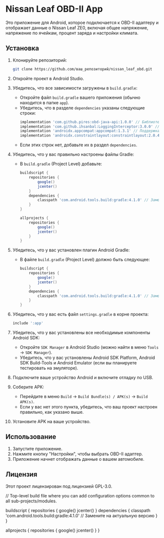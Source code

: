 # Nissan Leaf OBD-II App

Это приложение для Android, которое подключается к OBD-II адаптеру и отображает данные о Nissan Leaf ZE0, включая общее напряжение, напряжение по ячейкам, процент заряда и настройки климата.

## Установка

1. Клонируйте репозиторий:
   ```bash
   git clone https://github.com/ваш_репозиторий/nissan_leaf_obd.git
   ```

2. Откройте проект в Android Studio.

3. Убедитесь, что все зависимости загружены в `build.gradle`:
   - Откройте файл `build.gradle` вашего приложения (обычно находится в папке `app`).
   - Убедитесь, что в разделе `dependencies` указаны следующие строки:
     ```groovy
     implementation 'com.github.pires:obd-java-api:1.0.0' // Библиотека для работы с OBD-II
     implementation 'com.github.ihsanbal:LoggingInterceptor:3.0.0' // Логирование
     implementation 'androidx.appcompat:appcompat:1.3.1' // Поддержка старых версий Android
     implementation 'androidx.constraintlayout:constraintlayout:2.0.4' // ConstraintLayout
     ```
   - Если этих строк нет, добавьте их в раздел `dependencies`.

4. Убедитесь, что у вас правильно настроены файлы Gradle:
   - В `build.gradle` (Project Level) добавьте:
     ```groovy
     buildscript {
         repositories {
             google()
             jcenter()
         }
         dependencies {
             classpath 'com.android.tools.build:gradle:4.1.0' // Замените на актуальную версию
         }
     }

     allprojects {
         repositories {
             google()
             jcenter()
         }
     }
     ```

5. Убедитесь, что у вас установлен плагин Android Gradle:
   - В файле `build.gradle` (Project Level) должно быть следующее:
     ```groovy
     buildscript {
         repositories {
             google()
             jcenter()
         }
         dependencies {
             classpath 'com.android.tools.build:gradle:4.1.0' // Замените на актуальную версию
         }
     }
     ```

6. Убедитесь, что у вас есть файл `settings.gradle` в корне проекта:
   ```groovy
   include ':app'
   ```

7. Убедитесь, что у вас установлены все необходимые компоненты Android SDK:
   - Откройте `SDK Manager` в Android Studio (можно найти в меню `Tools` -> `SDK Manager`).
   - Убедитесь, что у вас установлены Android SDK Platform, Android SDK Build-Tools и Android Emulator (если вы планируете тестировать на эмуляторе).

8. Подключите ваше устройство Android и включите отладку по USB.

9. Соберите APK:
   - Перейдите в меню `Build` -> `Build Bundle(s) / APK(s)` -> `Build APK(s)`.
   - Если у вас нет этого пункта, убедитесь, что ваш проект настроен правильно, как указано выше.

10. Установите APK на ваше устройство.

## Использование

1. Запустите приложение.
2. Нажмите кнопку "Настройки", чтобы выбрать OBD-II адаптер.
3. Приложение начнет отображать данные о вашем автомобиле.

## Лицензия

Этот проект лицензирован под лицензией GPL-3.0. 

// Top-level build file where you can add configuration options common to all sub-projects/modules.

buildscript {
    repositories {
        google()
        jcenter()
    }
    dependencies {
        classpath 'com.android.tools.build:gradle:4.1.0' // Замените на актуальную версию
    }
}

allprojects {
    repositories {
        google()
        jcenter()
    }
} 